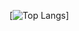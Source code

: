 [![Top Langs](https://github-readme-stats-git-masterrstaa-rickstaa.vercel.app/api/top-langs/?username=jotanarciso)]

